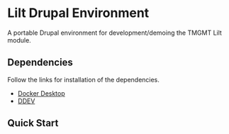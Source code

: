 # Lilt Drupal Environment
A portable Drupal environment for development/demoing the TMGMT Lilt module.

## Dependencies
Follow the links for installation of the dependencies.

- [Docker Desktop](https://www.docker.com/products/docker-desktop)
- [DDEV](https://www.ddev.com/get-started/)

## Quick Start
